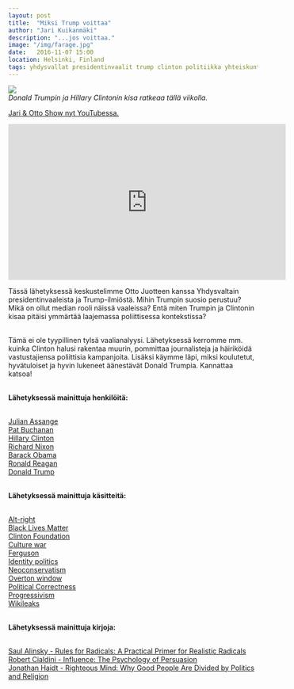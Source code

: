 ```yaml
---
layout: post
title:  "Miksi Trump voittaa"
author: "Jari Kuikanmäki"
description: "...jos voittaa."
image: "/img/farage.jpg"
date:   2016-11-07 15:00
location: Helsinki, Finland
tags: yhdysvallat presidentinvaalit trump clinton politiikka yhteiskunta
---
```


<div class="post-image">
<img src="{{ "/img/trumpclinton.jpg" | prepend: site.baseurl }}">
</div>
<em>Donald Trumpin ja Hillary Clintonin kisa ratkeaa tällä viikolla.</em>

<p><a href="https://www.youtube.com/channel/UCHOTEl3XEzqv3VuLr20cyOA">Jari & Otto Show nyt YouTubessa.</a></p>

<iframe width="560" height="315" src="https://www.youtube.com/embed/9WLCndrDS2U" frameborder="0" allowfullscreen></iframe>

<p>Tässä lähetyksessä keskustelimme Otto Juotteen kanssa Yhdysvaltain presidentinvaaleista ja Trump-ilmiöstä. Mihin Trumpin suosio perustuu? Mikä on ollut median rooli näissä vaaleissa? Entä miten Trumpin ja Clintonin kisaa pitäisi ymmärtää laajemassa poliittisessa kontekstissa?<br><br>

Tämä ei ole tyypillinen tylsä vaalianalyysi. Lähetyksessä kerromme mm. kuinka Clinton halusi rakentaa muurin, pommittaa journalisteja ja häiriköidä vastustajiensa poliittisia kampanjoita. Lisäksi käymme läpi, miksi koulutetut, hyvätuloiset ja hyvin lukeneet äänestävät Donald Trumpia. Kannattaa katsoa!<br><br>

<b>Lähetyksessä mainittuja henkilöitä:</b><br><br>

<a href="http://en.wikipedia.org/wiki/Julian_Assange" target="_blank">Julian Assange</a><br>
<a href="http://en.wikipedia.org/wiki/Pat_Buchanan" target="_blank">Pat Buchanan</a><br>
<a href="http://en.wikipedia.org/wiki/Hillary_Clinton" target="_blank">Hillary Clinton</a><br>
<a href="http://en.wikipedia.org/wiki/Richard_Nixon" target="_blank">Richard Nixon</a><br>
<a href="http://en.wikipedia.org/wiki/Barack_Obama" target="_blank">Barack Obama</a><br>
<a href="http://en.wikipedia.org/wiki/Ronald_Reagan" target="_blank">Ronald Reagan</a><br>
<a href="http://en.wikipedia.org/wiki/Donald_Trump" target="_blank">Donald Trump</a><br><br>

<b>Lähetyksessä mainittuja käsitteitä:</b><br><br>

<a href="http://en.wikipedia.org/wiki/Alt-right" target="_blank">Alt-right</a><br>
<a href="http://en.wikipedia.org/wiki/Black_Lives_Matter" target="_blank">Black Lives Matter</a><br>
<a href="http://en.wikipedia.org/wiki/Clinton_Foundation" target="_blank">Clinton Foundation</a><br>
<a href="http://en.wikipedia.org/wiki/Culture_war" target="_blank">Culture war</a><br>
<a href="http://en.wikipedia.org/wiki/Ferguson_unrest" target="_blank">Ferguson</a><br>
<a href="http://en.wikipedia.org/wiki/Identity_politics" target="_blank">Identity politics</a><br>
<a href="http://en.wikipedia.org/wiki/Neoconservatism" target="_blank">Neoconservatism</a><br>
<a href="http://en.wikipedia.org/wiki/Overton_window" target="_blank">Overton window</a><br>
<a href="http://en.wikipedia.org/wiki/Political_correctness" target="_blank">Political Correctness</a><br>
<a href="http://en.wikipedia.org/wiki/Progressivism" target="_blank">Progressivism</a><br>
<a href="http://en.wikipedia.org/wiki/Wikileaks" target="_blank">Wikileaks</a><br><br>

<b>Lähetyksessä mainittuja kirjoja:</b><br><br>

<a href="http://www.amazon.com/Rules-Radicals-Practical-Primer-Realistic/dp/0679721134" target="_blank">Saul Alinsky - Rules for Radicals: A Practical Primer for Realistic Radicals</a><br>
<a href="http://www.amazon.com/Influence-Psychology-Persuasion-Robert-Cialdini/dp/006124189X" target="_blank">Robert Cialdini - Influence: The Psychology of Persuasion</a><br>
<a href="http://www.amazon.com/Righteous-Mind-Divided-Politics-Religion/dp/0307455777" target="_blank">Jonathan Haidt - Righteous Mind: Why Good People Are Divided by Politics and Religion</a><br>
</p>